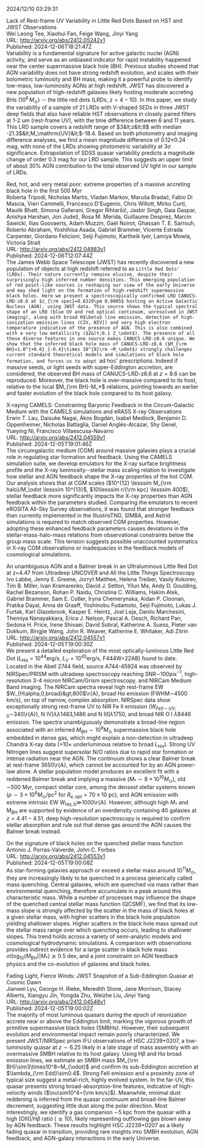 2024/12/10 03:29:31  

Lack of Rest-frame UV Variability in Little Red Dots Based on HST and
  JWST Observations  
Wei Leong Tee, Xiaohui Fan, Feige Wang, Jinyi Yang  
URL: http://arxiv.org/abs/2412.05242v1  
Published: 2024-12-06T18:21:47Z  
  Variability is a fundamental signature for active galactic nuclei (AGN) activity, and serve as an unbiased indicator for rapid instability happened near the center supermassive black hole (BH). Previous studies showed that AGN variability does not have strong redshift evolution, and scales with their bolometric luminosity and BH mass, making it a powerful probe to identify low-mass, low-luminosity AGNs at high redshift. JWST has discovered a new population of high-redshift galaxies likely hosting moderate accreting BHs ($10^6\,M_\odot$) -- the little red dots (LRDs, $z=4-10$). In this paper, we study the variability of a sample of 21 LRDs with V-shaped SEDs in three JWST deep fields that also have reliable HST observations in closely paired filters at 1-2 um (rest-frame UV), with the time difference between 6 and 11 years. This LRD sample covers a redshift range of $3&lt;z&lt;8$ with median -21.3$&lt;M_\mathrm{UV}&lt;$-18.4. Based on both photometry and imaging difference analyses, we find a mean magnitude difference of 0.12$\pm$0.24 mag, with none of the LRDs showing photometric variability at 3$\sigma$ significance. Extrapolation of SDSS quasar variability predicts a magnitude change of order 0.3 mag for our LRD sample. This suggests an upper limit of about 30\% AGN contribution to the total observed UV light in our sample of LRDs.   

Red, hot, and very metal poor: extreme properties of a massive accreting
  black hole in the first 500 Myr  
Roberta Tripodi, Nicholas Martis, Vladan Markov, Maruša Bradač, Fabio Di Mascia, Vieri Cammelli, Francesco D'Eugenio, Chris Willott, Mirko Curti, Maulik Bhatt, Simona Gallerani, Gregor Rihtaršič, Jasbir Singh, Gaia Gaspar, Anishya Harshan, Jon Judež, Rosa M. Merida, Guillaume Desprez, Marcin Sawicki, Ilias Goovaerts, Adam Muzzin, Gaël Noirot, Ghassan T. E. Sarrouh, Roberto Abraham, Yoshihisa Asada, Gabriel Brammer, Vicente Estrada Carpenter, Giordano Felicioni, Seiji Fujimoto, Kartheik Iyer, Lamiya Mowla, Victoria Strait  
URL: http://arxiv.org/abs/2412.04983v1  
Published: 2024-12-06T12:07:44Z  
  The James Webb Space Telescope (JWST) has recently discovered a new population of objects at high redshift referred to as `Little Red Dots' (LRDs). Their nature currently remains elusive, despite their surprisingly high inferred number densities. This emerging population of red point-like sources is reshaping our view of the early Universe and may shed light on the formation of high-redshift supermassive black holes. Here we present a spectroscopically confirmed LRD CANUCS-LRD-z8.6 at $z_{\rm spec}=8.6319\pm 0.0005$ hosting an Active Galactic Nucleus (AGN), using JWST data. This source shows the typical spectral shape of an LRD (blue UV and red optical continuum, unresolved in JWST imaging), along with broad H$\beta$ line emission, detection of high-ionization emission lines (CIV, NIV]) and very high electron temperature indicative of the presence of AGN. This is also combined with a very low metallicity ($Z&lt;0.1 Z_\odot$). The presence of all these diverse features in one source makes CANUCS-LRD-z8.6 unique. We show that the inferred black hole mass of CANUCS-LRD-z8.6 ($M_{\rm BH}=1.0^{+0.6}_{-0.4}\times 10^{8}\rm ~M_\odot$) strongly challenges current standard theoretical models and simulations of black hole formation, and forces us to adopt `ad hoc' prescriptions. Indeed if massive seeds, or light seeds with super-Eddington accretion, are considered, the observed BH mass of CANUCS-LRD-z8.6 at $z=8.6$ can be reproduced. Moreover, the black hole is over-massive compared to its host, relative to the local $M_{\rm BH}-M_*$ relations, pointing towards an earlier and faster evolution of the black hole compared to its host galaxy.   

X-raying CAMELS: Constraining Baryonic Feedback in the Circum-Galactic
  Medium with the CAMELS simulations and eRASS X-ray Observations  
Erwin T. Lau, Daisuke Nagai, Ákos Bogdán, Isabel Medlock, Benjamin D. Oppenheimer, Nicholas Battaglia, Daniel Anglés-Alcázar, Shy Genel, Yueying Ni, Francisco Villaescusa-Navarro  
URL: http://arxiv.org/abs/2412.04559v1  
Published: 2024-12-05T19:01:46Z  
  The circumgalactic medium (CGM) around massive galaxies plays a crucial role in regulating star formation and feedback. Using the CAMELS simulation suite, we develop emulators for the X-ray surface brightness profile and the X-ray luminosity--stellar mass scaling relation to investigate how stellar and AGN feedback shape the X-ray properties of the hot CGM. Our analysis shows that at CGM scales ($10^{12} \lesssim M_{\rm halo}/M_\odot \lesssim 10^{13}$, $10\lesssim r/{\rm kpc} \lesssim 400$), stellar feedback more significantly impacts the X-ray properties than AGN feedback within the parameters studied. Comparing the emulators to recent eROSITA All-Sky Survey observations, it was found that stronger feedback than currently implemented in the IllustrisTNG, SIMBA, and Astrid simulations is required to match observed CGM properties. However, adopting these enhanced feedback parameters causes deviations in the stellar-mass-halo-mass relations from observational constraints below the group mass scale. This tension suggests possible unaccounted systematics in X-ray CGM observations or inadequacies in the feedback models of cosmological simulations.   

An unambiguous AGN and a Balmer break in an Ultraluminous Little Red Dot
  at z=4.47 from Ultradeep UNCOVER and All the Little Things Spectroscopy  
Ivo Labbe, Jenny E. Greene, Jorryt Matthee, Helena Treiber, Vasily Kokorev, Tim B. Miller, Ivan Kramarenko, David J. Setton, Yilun Ma, Andy D. Goulding, Rachel Bezanson, Rohan P. Naidu, Christina C. Williams, Hakim Atek, Gabriel Brammer, Sam E. Cutler, Iryna Chemerynska, Aidan P. Cloonan, Pratika Dayal, Anna de Graaff, Yoshinobu Fudamoto, Seiji Fujimoto, Lukas J. Furtak, Karl Glazebrook, Kasper E. Heintz, Joel Leja, Danilo Marchesini, Themiya Nanayakkara, Erica J. Nelson, Pascal A. Oesch, Richard Pan, Sedona H. Price, Irene Shivaei, David Sobral, Katherine A. Suess, Pieter van Dokkum, Bingjie Wang, John R. Weaver, Katherine E. Whitaker, Adi Zitrin  
URL: http://arxiv.org/abs/2412.04557v1  
Published: 2024-12-05T19:00:30Z  
  We present a detailed exploration of the most optically-luminous Little Red Dot ($L_{H\alpha}=10^{44}$erg/s, $L_V=10^{45}$erg/s, F444W=22AB) found to date. Located in the Abell 2744 field, source A744-45924 was observed by NIRSpec/PRISM with ultradeep spectroscopy reaching SNR$\sim$100pix$^{-1}$, high-resolution 3-4 micron NIRCam/Grism spectroscopy, and NIRCam Medium Band imaging. The NIRCam spectra reveal high rest-frame EW $W_{H\alpha,0,broad}&gt;800$\r{A}, broad H$\alpha$ emission (FWHM$\sim$4500 km/s), on top of narrow, complex absorption. NIRSpec data show exceptionally strong rest-frame UV to NIR Fe II emission ($W_{FeII-UV,0}\sim$340\r{A}), N IV]$\lambda\lambda$1483,1486 and N III]$\lambda$1750, and broad NIR O I $\lambda$8446 emission. The spectra unambiguously demonstrate a broad-line region associated with an inferred $M_{BH}\sim10^9M_\odot$ supermassive black hole embedded in dense gas, which might explain a non-detection in ultradeep Chandra X-ray data (&gt;$10\times$ underluminous relative to broad $L_{H\alpha}$). Strong UV Nitrogen lines suggest supersolar N/O ratios due to rapid star formation or intense radiation near the AGN. The continuum shows a clear Balmer break at rest-frame 3650\r{A}, which cannot be accounted for by an AGN power-law alone. A stellar population model produces an excellent fit with a reddened Balmer break and implying a massive ($M_*\sim8\times10^{10}M_\odot$), old $\sim$500 Myr, compact stellar core, among the densest stellar systems known ($\rho\sim3\times10^6M_\odot$/pc$^2$ for $R_{e,opt}=70\pm10$ pc), and AGN emission with extreme intrinsic EW $W_{H\alpha,0}\gg$1000\r{A}. However, although high $M_*$ and $M_{BH}$ are supported by evidence of an overdensity containing 40 galaxies at $z=4.41-4.51$, deep high-resolution spectroscopy is required to confirm stellar absorption and rule out that dense gas around the AGN causes the Balmer break instead.   

On the signature of black holes on the quenched stellar mass function  
Antonio J. Porras-Valverde, John C. Forbes  
URL: http://arxiv.org/abs/2412.04553v1  
Published: 2024-12-05T19:00:08Z  
  As star-forming galaxies approach or exceed a stellar mass around $10^{11} M_\odot$, they are increasingly likely to be quenched in a process generically called mass quenching. Central galaxies, which are quenched via mass rather than environmental quenching, therefore accumulate in a peak around this characteristic mass. While a number of processes may influence the shape of the quenched central stellar mass function (QCSMF), we find that its low-mass slope is strongly affected by the scatter in the mass of black holes at a given stellar mass, with higher scatters in the black hole population yielding shallower slopes. Higher scatters in the black hole mass spread out the stellar mass range over which quenching occurs, leading to shallower slopes. This trend holds across a variety of semi-analytic models and cosmological hydrodynamic simulations. A comparison with observations provides indirect evidence for a large scatter in black hole mass $\sigma(\log_{10}(M_\mathrm{BH})|M_*) \gtrsim 0.5$ dex, and a joint constraint on AGN feedback physics and the co-evolution of galaxies and black holes.   

Fading Light, Fierce Winds: JWST Snapshot of a Sub-Eddington Quasar at
  Cosmic Dawn  
Jianwei Lyu, George H. Rieke, Meredith Stone, Jane Morrison, Stacey Alberts, Xiangyu Jin, Yongda Zhu, Weizhe Liu, Jinyi Yang  
URL: http://arxiv.org/abs/2412.04548v1  
Published: 2024-12-05T19:00:02Z  
  The majority of most luminous quasars during the epoch of reionization accrete near or above the Eddington limit, marking the vigorous growth of primitive supermassive black holes (SMBHs). However, their subsequent evolution and environmental impact remain poorly characterized. We present JWST/NIRSpec prism IFU observations of HSC J2239+0207, a low-luminosity quasar at $z\sim6.25$ likely in a late stage of mass assembly with an overmassive SMBH relative to its host galaxy. Using H$\beta$ and H$\alpha$ broad emission lines, we estimate an SMBH mass $M_{\rm BH}\sim3\times10^8~M_{\odot}$ and confirm its sub-Eddington accretion at $\lambda_{\rm Edd}\sim0.4$. Strong FeII emission and a proximity zone of typical size suggest a metal-rich, highly evolved system. In the far-UV, this quasar presents strong broad-absorption-line features, indicative of high-velocity winds ($\nu\sim10^4~{\rm km/s}$). Meanwhile, minimal dust reddening is inferred from the quasar continuum and broad-line Balmer decrement, suggesting little dust along the polar direction. Most interestingly, we identify a gas companion $\sim$5 kpc from the quasar with a high [OIII]/H$\beta$ ratio ($\gtrsim10$), likely representing outflowing gas blown away by AGN feedback. These results highlight HSC J2239+0207 as a likely fading quasar in transition, providing rare insights into SMBH evolution, AGN feedback, and AGN-galaxy interactions in the early Universe.   


